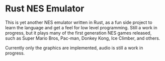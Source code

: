 # Rust NES Emulator

This is yet another NES emulator written in Rust, as a fun side project to learn the language and get a feel for low level programming. Still a work in progress, but it plays many of the first generation NES games released, such as Super Mario Bros, Pac-man, Donkey Kong, Ice Climber, and others.

Currently only the graphics are implemented, audio is still a work in progress.

